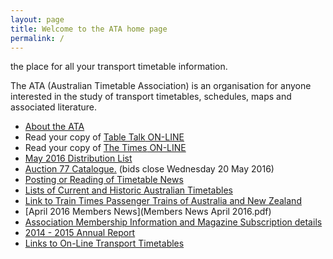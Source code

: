 ```yaml
---
layout: page
title: Welcome to the ATA home page
permalink: /
---
```

the place for all your transport timetable information.

The ATA (Australian Timetable Association) is an organisation for anyone interested in the study of transport timetables, schedules, maps and associated literature.

* [About the ATA](membship.html)
* Read your copy of [<span class="TableTalkLogo">Table Talk</span> ON-LINE](ttalk.html)
* Read your copy of [<span class="TimesLogo">The Times</span> ON-LINE](times.html)
* [May 2016 Distribution List](ATA%20DL%20May16.pdf)
* [Auction 77 Catalogue.](Auction%2077%20Catalogue%20May%2016.pdf) (bids close Wednesday 20 May 2016)
* [Posting or Reading of Timetable News](news2.html)
* [Lists of Current and Historic Australian Timetables](current.html)
* [Link to Train Times Passenger Trains of Australia and New Zealand](http://www.traintimes.net.au)
* [April 2016 Members News](Members News April 2016.pdf)
* [Association Membership Information and Magazine Subscription details](membship.html#membership)
* [2014 - 2015 Annual Report](ATAAnnualReport2014-2015.pdf)
* [Links to On-Line Transport Timetables](ttlinks.html)

